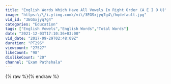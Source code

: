 ```yaml
---
title: "English Words Which Have All Vowels In Right Order (A E I O U)"
image: "https:\/\/i.ytimg.com\/vi\/3EGSxjyq7g4\/hqdefault.jpg"
vid_id: "3EGSxjyq7g4"
categories: "Education"
tags: ["English Vowels","English Words","Total Words"]
date: "2021-12-03T17:10:36+03:00"
vid_date: "2017-09-29T02:48:09Z"
duration: "PT29S"
viewcount: "27527"
likeCount: "98"
dislikeCount: "20"
channel: "Exam Pathshala"
---
```

{% raw %}{% endraw %}
